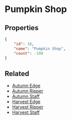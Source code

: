 # Pumpkin Shop

<no description available>

## Properties

```json
{
    "id": 16,
    "name": "Pumpkin Shop",
    "count": -100
}
```

## Related

- [Autumn Edge](../items/513-autumn-edge.md)
- [Autumn Ripper](../items/514-autumn-ripper.md)
- [Autumn Staff](../items/515-autumn-staff.md)
- [Harvest Edge](../items/516-harvest-edge.md)
- [Harvest Ripper](../items/517-harvest-ripper.md)
- [Harvest Staff](../items/518-harvest-staff.md)

